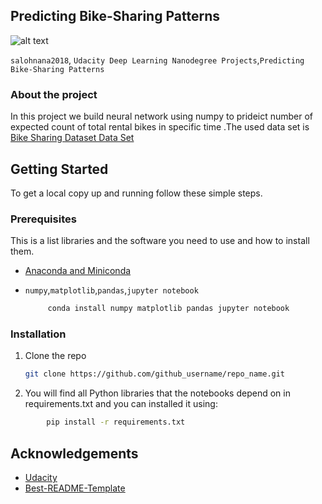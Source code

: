 
<!-- ABOUT THE PROJECT -->
## Predicting Bike-Sharing Patterns

![alt text](https://storage.googleapis.com/kaggle-competitions/kaggle/3948/media/bikes.png)



`salohnana2018`, `Udacity Deep Learning Nanodegree Projects`,`Predicting Bike-Sharing Patterns
`
### About the project 

In this project we build neural network using numpy to prideict number of expected  count of total rental bikes in specific time .The used data set is [Bike Sharing Dataset Data Set](https://archive.ics.uci.edu/ml/datasets/Bike+Sharing+Dataset)



<!-- GETTING STARTED -->
## Getting Started

To get a local copy up and running follow these simple steps.

### Prerequisites

This is a list libraries and  the software you need to use and how to install them.

  * [Anaconda and Miniconda](https://docs.anaconda.com/anaconda/install/index.html)
  
  * `numpy`,`matplotlib`,`pandas`,`jupyter notebook`
    ``` sh
         conda install numpy matplotlib pandas jupyter notebook
       ```
  

### Installation

1. Clone the repo
   ```sh
   git clone https://github.com/github_username/repo_name.git
   ```
2. You will find all Python libraries that the  notebooks depend on in requirements.txt   and you can  installed  it using:
  
 ```sh
         pip install -r requirements.txt 
   ```
         







<!-- ACKNOWLEDGEMENTS -->
## Acknowledgements

* [Udacity](https://www.udacity.com/course/deep-learning-nanodegree--nd101)
* [Best-README-Template](https://github.com/othneildrew/Best-README-Template)

